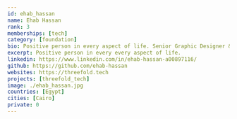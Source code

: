 ```yaml
---
id: ehab_hassan
name: Ehab Hassan
rank: 3
memberships: [tech]
category: [foundation]
bio: Positive person in every aspect of life. Senior Graphic Designer & Web Developer at ThreeFold. Fell in love with ThreeFold as I dream about the world where everyone can be happy.
excerpt: Positive person in every every aspect of life.
linkedin: https://www.linkedin.com/in/ehab-hassan-a00897116/
github: https://github.com/ehab-hassan
websites: https://threefold.tech
projects: [threefold_tech]
image: ./ehab_hassan.jpg
countries: [Egypt]
cities: [Cairo]
private: 0
---
```

